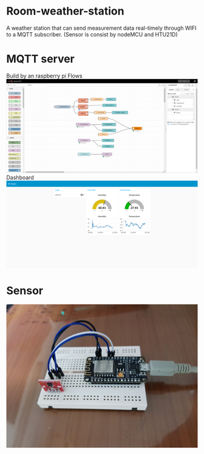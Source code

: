 # Room-weather-station
A weather station that can send measurement data real-timely through WIFI to a MQTT subscriber.
(Sensor is consist by nodeMCU and HTU21D)
# MQTT server
Build by an raspberry pi
Flows
![image](https://github.com/Com1t/Room-weather-station/blob/master/DEMO/NodeRed.png)
Dashboard
![image](https://github.com/Com1t/Room-weather-station/blob/master/DEMO/NodeRed_dash.png)
# Sensor
![image](https://github.com/Com1t/Room-weather-station/blob/master/DEMO/nodeMCU%2Bsensor.jpg)
